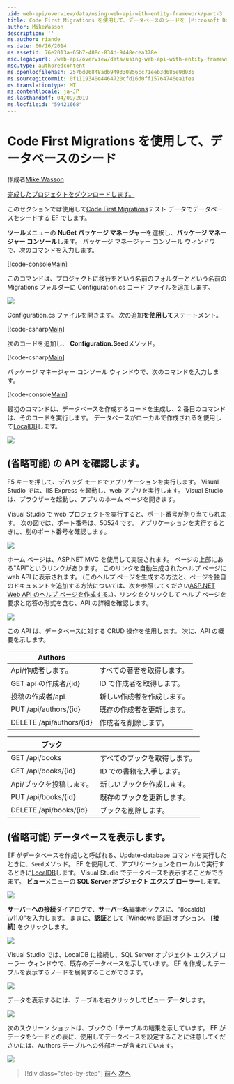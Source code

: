 ```yaml
---
uid: web-api/overview/data/using-web-api-with-entity-framework/part-3
title: Code First Migrations を使用して、データベースのシードを |Microsoft Docs
author: MikeWasson
description: ''
ms.author: riande
ms.date: 06/16/2014
ms.assetid: 76e2013a-65b7-488c-834d-9448ecea378e
msc.legacyurl: /web-api/overview/data/using-web-api-with-entity-framework/part-3
msc.type: authoredcontent
ms.openlocfilehash: 257bd06848adb949330856cc71eeb3d685e9d036
ms.sourcegitcommit: 0f1119340e4464720cfd16d0ff15764746ea1fea
ms.translationtype: MT
ms.contentlocale: ja-JP
ms.lasthandoff: 04/09/2019
ms.locfileid: "59421668"
---
```

# <a name="use-code-first-migrations-to-seed-the-database"></a>Code First Migrations を使用して、データベースのシード

作成者[Mike Wasson](https://github.com/MikeWasson)

[完成したプロジェクトをダウンロードします。](https://github.com/MikeWasson/BookService)

このセクションでは使用して[Code First Migrations](https://msdn.microsoft.com/data/jj591621)テスト データでデータベースをシードする EF でします。

**ツール**メニューの  **NuGet パッケージ マネージャー**を選択し、**パッケージ マネージャー コンソール**します。 パッケージ マネージャー コンソール ウィンドウで、次のコマンドを入力します。

[!code-console[Main](part-3/samples/sample1.cmd)]

このコマンドは、プロジェクトに移行をという名前のフォルダーとという名前の Migrations フォルダーに Configuration.cs コード ファイルを追加します。

![](part-3/_static/image1.png)

Configuration.cs ファイルを開きます。 次の追加**を使用して**ステートメント。

[!code-csharp[Main](part-3/samples/sample2.cs)]

次のコードを追加し、 **Configuration.Seed**メソッド。

[!code-csharp[Main](part-3/samples/sample3.cs)]

パッケージ マネージャー コンソール ウィンドウで、次のコマンドを入力します。

[!code-console[Main](part-3/samples/sample4.cmd)]

最初のコマンドは、データベースを作成するコードを生成し、2 番目のコマンドは、そのコードを実行します。 データベースがローカルで作成されるを使用して[LocalDB](https://msdn.microsoft.com/library/hh510202.aspx)します。

![](part-3/_static/image2.png)

## <a name="explore-the-api-optional"></a>(省略可能) の API を確認します。

F5 キーを押して、デバッグ モードでアプリケーションを実行します。 Visual Studio では、IIS Express を起動し、web アプリを実行します。 Visual Studio は、ブラウザーを起動し、アプリのホーム ページを開きます。

Visual Studio で web プロジェクトを実行すると、ポート番号が割り当てられます。 次の図では、ポート番号は、50524 です。 アプリケーションを実行するときに、別のポート番号を確認します。

![](part-3/_static/image3.png)

ホーム ページは、ASP.NET MVC を使用して実装されます。 ページの上部にある"API"というリンクがあります。 このリンクを自動生成されたヘルプ ページに web API に表示されます。 (このヘルプ ページを生成する方法と、ページを独自のドキュメントを追加する方法については、次を参照してください[ASP.NET Web API のヘルプ ページを作成する](../../getting-started-with-aspnet-web-api/creating-api-help-pages.md)。)。リンクをクリックして ヘルプ ページを要求と応答の形式を含む、API の詳細を確認します。

![](part-3/_static/image4.png)

この API は、データベースに対する CRUD 操作を使用します。 次に、API の概要を示します。

| Authors |  |
| --- | -- |
| Api/作成者します。 | すべての著者を取得します。 |
| GET api の作成者/{id} | ID で作成者を取得します。 |
| 投稿の作成者/api | 新しい作成者を作成します。 |
| PUT /api/authors/{id} | 既存の作成者を更新します。 |
| DELETE /api/authors/{id} | 作成者を削除します。 |

| ブック |  |
| --- | -- |
| GET /api/books | すべてのブックを取得します。 |
| GET /api/books/{id} | ID での書籍を入手します。 |
| Api/ブックを投稿します。 | 新しいブックを作成します。 |
| PUT /api/books/{id} | 既存のブックを更新します。 |
| DELETE /api/books/{id} | ブックを削除します。 |

## <a name="view-the-database-optional"></a>(省略可能) データベースを表示します。

EF がデータベースを作成しと呼ばれる、Update-database コマンドを実行したときに、`Seed`メソッド。 EF を使用して、アプリケーションをローカルで実行するときに[LocalDB](https://blogs.msdn.com/b/sqlexpress/archive/2011/07/12/introducing-localdb-a-better-sql-express.aspx)します。 Visual Studio でデータベースを表示することができます。 **ビュー**メニューの  **SQL Server オブジェクト エクスプ ローラー**します。

![](part-3/_static/image5.png)

**サーバーへの接続**ダイアログで、**サーバー名**編集ボックスに、"(localdb) \v11.0"を入力します。 ままに、**認証**として [Windows 認証] オプション。 **[接続]** をクリックします。

![](part-3/_static/image6.png)

Visual Studio では、LocalDB に接続し、SQL Server オブジェクト エクスプ ローラー ウィンドウで、既存のデータベースを示しています。 EF を作成したテーブルを表示するノードを展開することができます。

![](part-3/_static/image7.png)

データを表示するには、テーブルを右クリックして**ビュー データ**します。

![](part-3/_static/image8.png)

次のスクリーン ショットは、ブックの「テーブルの結果を示しています。 EF がデータをシードとの表に、使用してデータベースを設定することに注意してくださいには、Authors テーブルへの外部キーが含まれています。

![](part-3/_static/image9.png)

> [!div class="step-by-step"]
> [前へ](part-2.md)
> [次へ](part-4.md)
